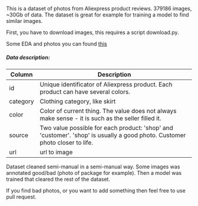 This is a dataset of photos from Aliexpress product reviews.
379186 images, ~30Gb of data.
The dataset is great for example for training a model to find similar images.

First, you have to download images, this requires a script download.py.

Some EDA and photos you can found [this](https://github.com/deerslab/clothes-dataset/blob/master/eda.ipynb) 

##### Data description:

| Column   | Description                                                                                                                |
|----------|----------------------------------------------------------------------------------------------------------------------------|
| id       | Unique identificator of Aliexpress product. Each product can have several colors.                                         |
| category | Clothing category, like skirt                                                                                              |
| color    | Color of current thing. The value does not always make sense - it is such as the seller filled it.                         |
| source   | Two value possible for each product: 'shop' and 'customer'. 'shop' is usually a good photo. Customer photo closer to life. |
| url      | url to image                                                                                                   |

Dataset cleaned semi-manual in a semi-manual way. Some images was annotated good/bad (photo of package for example). Then a model was trained that cleared the rest of the dataset.

If you find bad photos, or you want to add something then feel free to use pull request.
